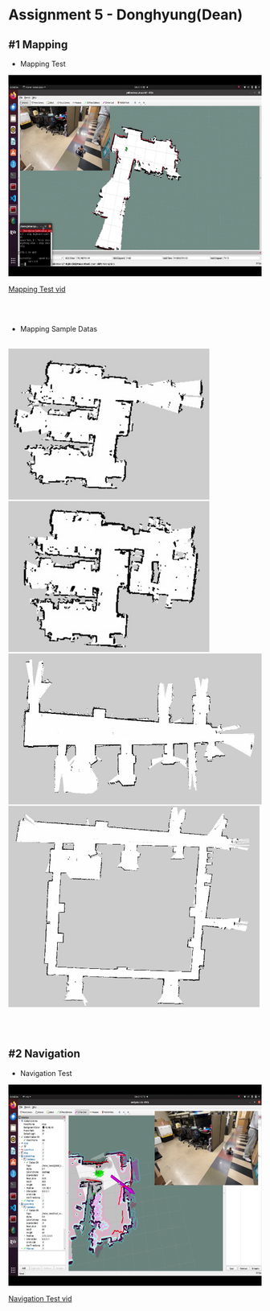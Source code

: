# Assignment 5 - Donghyung(Dean)

## #1 Mapping

* Mapping Test
<img src="./images/mapping.png" width="800" height="400"/>

[Mapping Test vid](https://youtu.be/trhHgOyOMUs)

<br/><br/>

* Mapping Sample Datas
<br/>
<img src="./images/1.jpg" width="400" height="300"/><img src="./images/2.jpg" width="400" height="300"/><img src="./images/3.jpg" width="600" height="300"/><img src="./images/4.jpg" width="500" height="400"/>

<br/><br/>

## #2 Navigation

* Navigation Test
<img src="./images/navigation.png" width="800" height="400"/>

[Navigation Test vid](https://youtu.be/-R1TFmbU0J0)



